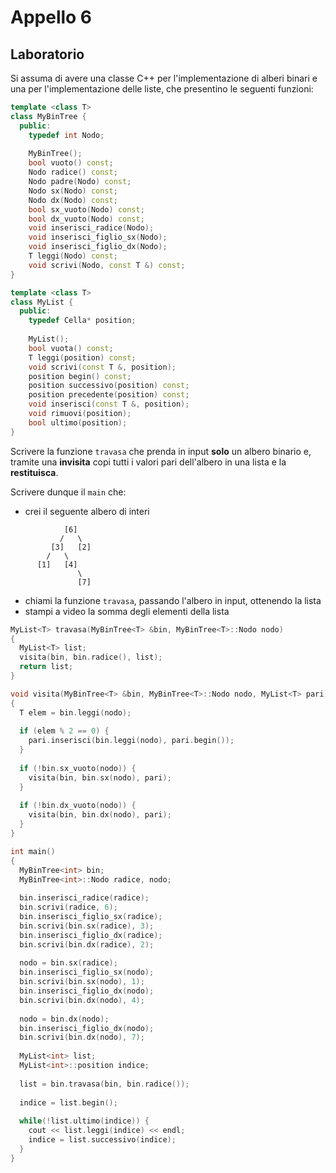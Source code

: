 # Appello 6

## Laboratorio

Si assuma di avere una classe C++ per l'implementazione di alberi binari e una per l'implementazione delle liste, che presentino le seguenti funzioni:

```cpp
template <class T>
class MyBinTree {
  public:
    typedef int Nodo;
    
    MyBinTree();
    bool vuoto() const;
    Nodo radice() const;
    Nodo padre(Nodo) const;
    Nodo sx(Nodo) const;
    Nodo dx(Nodo) const;
    bool sx_vuoto(Nodo) const;
    bool dx_vuoto(Nodo) const;
    void inserisci_radice(Nodo);
    void inserisci_figlio_sx(Nodo);
    void inserisci_figlio_dx(Nodo);
    T leggi(Nodo) const;
    void scrivi(Nodo, const T &) const;
}
```

```cpp
template <class T>
class MyList {
  public:
    typedef Cella* position;
    
    MyList();
    bool vuota() const;
    T leggi(position) const;
    void scrivi(const T &, position);
    position begin() const;
    position successivo(position) const;
    position precedente(position) const;
    void inserisci(const T &, position);
    void rimuovi(position);
    bool ultimo(position);
}
```

Scrivere la funzione `travasa` che prenda in input **solo** un albero binario e, tramite una **invisita** copi tutti i valori pari dell'albero in una lista e la **restituisca**.

Scrivere dunque il `main` che:
- crei il seguente albero di interi

```
            [6]
           /   \
         [3]   [2]
        /   \
      [1]   [4]
               \
               [7]
```

- chiami la funzione `travasa`, passando l'albero in input, ottenendo la lista
- stampi a video la somma degli elementi della lista

```cpp
MyList<T> travasa(MyBinTree<T> &bin, MyBinTree<T>::Nodo nodo)
{
  MyList<T> list;
  visita(bin, bin.radice(), list);
  return list;
}

void visita(MyBinTree<T> &bin, MyBinTree<T>::Nodo nodo, MyList<T> pari)
{
  T elem = bin.leggi(nodo);
  
  if (elem % 2 == 0) {
    pari.inserisci(bin.leggi(nodo), pari.begin());
  }
  
  if (!bin.sx_vuoto(nodo)) {
    visita(bin, bin.sx(nodo), pari);
  }
  
  if (!bin.dx_vuoto(nodo)) {
    visita(bin, bin.dx(nodo), pari);
  }
}

int main()
{
  MyBinTree<int> bin;
  MyBinTree<int>::Nodo radice, nodo;
  
  bin.inserisci_radice(radice);
  bin.scrivi(radice, 6);
  bin.inserisci_figlio_sx(radice);
  bin.scrivi(bin.sx(radice), 3);
  bin.inserisci_figlio_dx(radice);
  bin.scrivi(bin.dx(radice), 2);
  
  nodo = bin.sx(radice);
  bin.inserisci_figlio_sx(nodo);
  bin.scrivi(bin.sx(nodo), 1);
  bin.inserisci_figlio_dx(nodo);
  bin.scrivi(bin.dx(nodo), 4);
  
  nodo = bin.dx(nodo);
  bin.inserisci_figlio_dx(nodo);
  bin.scrivi(bin.dx(nodo), 7);
  
  MyList<int> list;
  MyList<int>::position indice;
  
  list = bin.travasa(bin, bin.radice());
  
  indice = list.begin();
  
  while(!list.ultimo(indice)) {
    cout << list.leggi(indice) << endl;
    indice = list.successivo(indice);
  }
}
